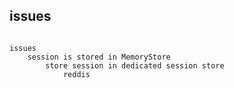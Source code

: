 ## issues

```text

issues
    session is stored in MemoryStore
        store session in dedicated session store
            reddis

```

